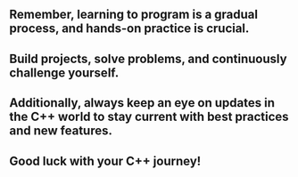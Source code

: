 ## Remember, learning to program is a gradual process, and hands-on practice is crucial. 
## Build projects, solve problems, and continuously challenge yourself. 
## Additionally, always keep an eye on updates in the C++ world to stay current with best practices and new features. 
## Good luck with your C++ journey!
